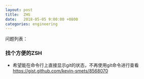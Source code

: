 ```yaml
---
layout: post
title:  ZHS
date:   2018-05-05 9:00:00 +0800
categories: engineering
---
```

问题列表：
### 找个方便的ZSH
- 希望能在命令行上直接显示git的状态，不再使用git命令进行查看
https://gist.github.com/kevin-smets/8568070
